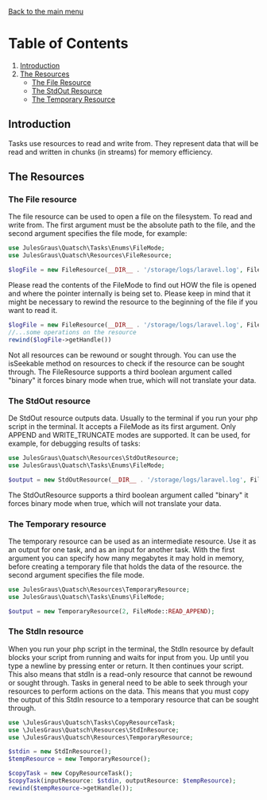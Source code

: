 [Back to the main menu](../../README.md)

# Table of Contents

1. [Introduction](#introduction)
3. [The Resources](#the-resources)
    - [The File Resource](#the-file-resource)
    - [The StdOut Resource](#the-stdout-resource)
    - [The Temporary Resource](#the-temporary-resource)

## Introduction
Tasks use resources to read and write from. They represent data that will be read and written in chunks (in streams) for
memory efficiency. 

## The Resources
### The File resource
The file resource can be used to open a file on the filesystem. To read and write 
from. The first argument must be the absolute path to the file, and the second 
argument specifies the file mode, for example:

```php
use JulesGraus\Quatsch\Tasks\Enums\FileMode;
use JulesGraus\Quatsch\Resources\FileResource;

$logFile = new FileResource(__DIR__ . '/storage/logs/laravel.log', FileMode::READ);
```

Please read the contents of the FileMode to find out HOW the file is opened and where
the pointer internally is being set to. Please keep in mind that it might be necessary to
rewind the resource to the beginning of the file if you want to read it.

```php
$logFile = new FileResource(__DIR__ . '/storage/logs/laravel.log', FileMode::READ);
//...some operations on the resource
rewind($logFile->getHandle())
```

Not all resources can be rewound or sought through. You can use the isSeekable method
on resources to check if the resource can be sought through.
The FileResource supports a third boolean argument called "binary" 
it forces binary mode when true, which will not translate your data.

### The StdOut resource
De StdOut resource outputs data. Usually to the terminal if you run your php script in the terminal.
It accepts a FileMode as its first argument. Only APPEND and WRITE_TRUNCATE modes are supported.
It can be used, for example, for debugging results of tasks:

```php
use JulesGraus\Quatsch\Resources\StdOutResource;
use JulesGraus\Quatsch\Tasks\Enums\FileMode;

$output = new StdOutResource(__DIR__ . '/storage/logs/laravel.log', FileMode::APPEND);
```

The StdOutResource supports a third boolean argument called "binary"
it forces binary mode when true, which will not translate your data.

### The Temporary resource
The temporary resource can be used as an intermediate resource. Use it as an output for one task,
and as an input for another task. With the first argument you can specify how many megabytes it may
hold in memory, before creating a temporary file that holds the data of the resource.
the second argument specifies the file mode. 

```php
use JulesGraus\Quatsch\Resources\TemporaryResource;
use JulesGraus\Quatsch\Tasks\Enums\FileMode;

$output = new TemporaryResource(2, FileMode::READ_APPEND);
```

### The StdIn resource 
When you run your php script in the terminal, the StdIn resource by default blocks your script from running and waits for input from you.
Up until you type a newline by pressing enter or return. It then continues your script. This also means that stdIn is a read-only resource
that cannot be rewound or sought through. Tasks in general need to be able to seek through your resources to perform actions on the data. 
This means that you must copy the output of this StdIn resource to a temporary resource that can be sought through. 

```php
use \JulesGraus\Quatsch\Tasks\CopyResourceTask;
use \JulesGraus\Quatsch\Resources\StdInResource;
use \JulesGraus\Quatsch\Resources\TemporaryResource;

$stdin = new StdInResource();
$tempResource = new TemporaryResource();

$copyTask = new CopyResourceTask();
$copyTask(inputResource: $stdin, outputResource: $tempResource);
rewind($tempResource->getHandle());
```





  


